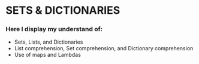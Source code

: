 # SETS & DICTIONARIES
### Here I display my understand of:
- Sets, Lists, and Dictionaries
- List comprehension, Set comprehension, and Dictionary comprehension
- Use of maps and Lambdas
